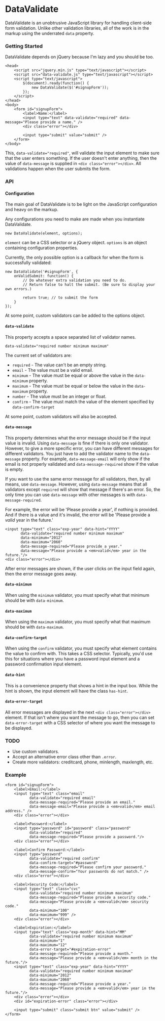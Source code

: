 # DataValidate

DataValidate is an unobtrusive JavaScript library for handling client-side form validation.
Unlike other validation libraries, all of the work is in the markup using the underrated `data`
property.


### Getting Started

DataValidate depends on jQuery because I'm lazy and you should be too.

    <head>
        <script src="jquery.min.js" type="text/javascript"></script>
        <script src="data-validate.js" type="text/javascript"></script>
        <script type="text/javascript">
            $(document).ready(function() {
                new DataValidate($('#signupForm'));
            });
        </script>
    </head>
    <body>
        <form id="signupForm">
            <label>Name:</label>
            <input type="text" data-validate="required" data-message="Please provide a name." />
            <div class="error"></div>

            <input type="submit" value="submit" />
        </form>
    </body>

This, `data-validate="required"`, will validate the input element to make sure that the user
enters something. If the user doesn't enter anything, then the value of `data-message` is
supplied in `<div class="error"></div>`. All validations happen when the user submits the form.

### API

#### Configuration

The main goal of DataValidate is to be light on the JavaScript configuration and heavy
on the markup.

Any configurations you need to make are made when you instantiate DataValidate.

    new DataValidate(element, options);

`element` can be a CSS selector or a jQuery object. `options` is an object containing
configuration properties.

Currently, the only possible option is a callback for when the form is successfully validated:

    new DataValidate('#signupForm', {
        onValidSubmit: function() {
            // Do whatever extra validation you need to do.
            // Return false to halt the submit. (Be sure to display your own errors.)

            return true; // to submit the form
        }
    });

At some point, custom validators can be added to the options object.

#### `data-validate`

This property accepts a space separated list of validator names.

    data-validate="required number minimum maximum"

The current set of validators are:

* `required` - The value can't be an empty string.
* `email` - The value must be a valid email.
* `minimum` - The value must be equal or above the value in the `data-minimum` property.
* `maximum` - The value must be equal or below the value in the `data-maximum` property.
* `number` - The value must be an integer or float.
* `confirm` - The value must match the value of the element specified by `data-confirm-target`

At some point, custom validators will also be accepted.

#### `data-message`

This property determines what the error message should be if the input value is
invalid. Using `data-message` is fine if there is only one validator. However,
to give a more specific error, you can have different messages for different validators.
You just have to add the validator name to the `data-message` property. For example,
`data-message-email` will only show if the email is not properly validated and `data-message-required`
show if the value is empty.

If you want to use the same error message for all validators, then, by all means, use
`data-message`. However, using `data-message` means that all validators except `required` will
show that message if there's an error. So, the only time you can use `data-message` with other
messages is with `data-message-required`.

For example, the error will be 'Please provide a year', if nothing is provided. And if there is
a value and it's invalid, the error will be 'Please provide a _valid_ year in the future.'

    <input type="text" class="exp-year" data-hint="YYYY"
           data-validate="required number minimum maximum"
           data-minimum="2012"
           data-maximum="2060"
           data-message-required="Please provide a year."
           data-message="Please provide a <em>valid</em> year in the future."/>
    <div class="error"></div>

After error messages are shown, if the user clicks on the input field again, then the error message
goes away.

#### `data-minimum`

When using the `minimum` validator, you must specify what that minimum should be with `data-minimum`.

#### `data-maximum`

When using the `maximum` validator, you must specify what that maximum should be with `data-maximum`.

#### `data-confirm-target`

When using the `confirm` validator, you must specify what element contains the value to confirm with.
This takes a CSS selector. Typically, you'd use this for situations where you have a password input
element and a password confirmation input element.

#### `data-hint`

This is a convenience property that shows a hint in the input box. While the hint is shown, the input
element will have the class `has-hint`.

#### `data-error-target`

All error messages are displayed in the next `<div class="error"></div>` element. If that isn't where
you want the message to go, then you can set `data-error-target` with a CSS selector of where you want
the message to be displayed.

### TODO

* Use custom validators.
* Accept an alternative error class other than `.error`.
* Create more validators: creditcard, phone, minlength, maxlength, etc.

### Example

    <form id="signupForm">
        <label>Email:</label>
        <input type="text" class="email"
               data-validate="required email"
               data-message-required="Please provide an email."
               data-message-email="Please provide a <em>valid</em> email address." />
        <div class="error"></div>

        <label>Password:</label>
        <input type="password" id="password" class="password"
               data-validate="required"
               data-message-required="Please provide a password."/>
        <div class="error"></div>

        <label>Confirm Password:</label>
        <input type="password"
               data-validate="required confirm"
               data-confirm-target="#password"
               data-message-required="Please confirm your password."
               data-message-confirm="Your passwords do not match." />
        <div class="error"></div>

        <label>Security Code:</label>
        <input type="text" class="cvc"
               data-validate="required number minimum maximum"
               data-message-required="Please provide a security code."
               data-message="Please provide a <em>valid</em> security code."
               data-minimum="100"
               data-maximum="999" />
        <div class="error"></div>

        <label>Expiration:</label>
        <input type="text" class="exp-month" data-hint="MM"
               data-validate="required number minimum maximum"
               data-minimum="1"
               data-maximum="12"
               data-error-target="#expiration-error"
               data-message-required="Please provide a month."
               data-message="Please provide a <em>valid</em> month in the future."/>
        <input type="text" class="exp-year" data-hint="YYYY"
               data-validate="required number minimum maximum"
               data-minimum="2012"
               data-maximum="2060"
               data-message-required="Please provide a year."
               data-message="Please provide a <em>valid</em> year in the future."/>
        <div class="error"></div>
        <div id="expiration-error" class="error"></div>

        <input type="submit" class="submit btn" value="submit" />
    </form>

